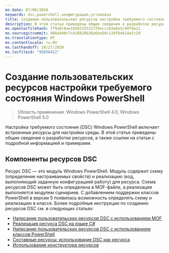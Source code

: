 ```yaml
---
ms.date: 07/08/2020
keywords: dsc,powershell,конфигурация,установка
title: Создание пользовательских ресурсов настройки требуемого состояния Windows PowerShell
description: В этой статье приведены общие сведения о разработке ресурсов, а также ссылки на статьи с подробной информацией и примерами.
ms.openlocfilehash: ff9a0c8ae10583155217fbeccc62e6e1c94f9a11
ms.sourcegitcommit: 488a940c7c828820b36a6ba56c119f64614afc29
ms.translationtype: HT
ms.contentlocale: ru-RU
ms.lasthandoff: 10/27/2020
ms.locfileid: "92656412"
---
```

# <a name="build-custom-windows-powershell-desired-state-configuration-resources"></a>Создание пользовательских ресурсов настройки требуемого состояния Windows PowerShell

> Область применения: Windows PowerShell 4.0, Windows PowerShell 5.0

Настройка требуемого состояния (DSC) Windows PowerShell включает встроенные ресурсы для настройки среды. В этой статье приведены общие сведения о разработке ресурсов, а также ссылки на статьи с подробной информацией и примерами.

## <a name="dsc-resource-components"></a>Компоненты ресурсов DSC

Ресурс DSC — это модуль Windows PowerShell. Модуль содержит схему (определение настраиваемых свойств) и реализацию (код, выполняющий заданную конфигурацией работу) для ресурса. Схема ресурсов DSC может быть определена в MOF-файле, а реализация выполняется модулем сценариев. С добавлением поддержки классов PowerShell в версии 5 появилась возможность определять схему и реализацию в классе. Более подробные инструкции по созданию ресурсов DSC см. в следующих статьях:

- [Написание пользовательских ресурсов DSC с использованием MOF](authoringResourceMOF.md)
- [Реализация ресурса DSC на языке C#](authoringResourceMofCS.md)
- [Написание пользовательских ресурсов DSC с использованием классов PowerShell](authoringResourceClass.md)
- [Составные ресурсы: использование DSC как ресурса](authoringResourceComposite.md)
- [Использование конструктора ресурсов](authoringResourceMofDesigner.md)

